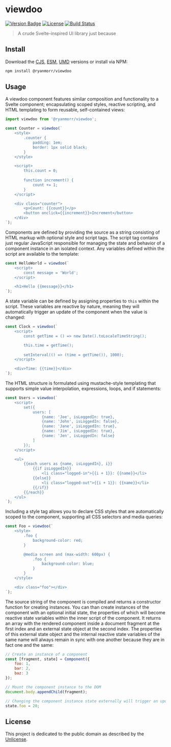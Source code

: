 # viewdoo

[![Version Badge][version-image]][project-url]
[![License][license-image]][license-url]
[![Build Status][build-image]][build-url]

> A crude Svelte-inspired UI library just because

## Install

Download the [CJS](https://github.com/ryanmorr/viewdoo/raw/master/dist/viewdoo.cjs.js), [ESM](https://github.com/ryanmorr/viewdoo/raw/master/dist/viewdoo.esm.js), [UMD](https://github.com/ryanmorr/viewdoo/raw/master/dist/viewdoo.umd.js) versions or install via NPM:

```sh
npm install @ryanmorr/viewdoo
```

## Usage

A viewdoo component features similar composition and functionality to a Svelte component; encapsulating scoped styles, reactive scripting, and HTML templating to form reusable, self-contained views:

```javascript
import viewdoo from '@ryanmorr/viewdoo';

const Counter = viewdoo(`
    <style>
        .counter {
            padding: 1em;
            border: 1px solid black;
        }
    </style>

    <script>
        this.count = 0;
                
        function increment() {
            count += 1;
        }
    </script>

    <div class="counter">
        <p>Count: {{count}}</p>
        <button onclick={{increment}}>Increment</button>
    </div>
`);
```

Components are defined by providing the source as a string consisting of HTML markup with optional style and script tags. The script tag contains just regular JavaScript responsible for managing the state and behavior of a component instance in an isolated context. Any variables defined within the script are available to the template:

```javascript
const HelloWorld = viewdoo(`
    <script>
        const message = 'World';
    </script>

    <h1>Hello {{message}}</h1>
`);
```

A state variable can be defined by assigning properties to `this` within the script. These variables are reactive by nature, meaning they will automatically trigger an update of the component when the value is changed:

```javascript
const Clock = viewdoo(`
    <script>
        const getTime = () => new Date().toLocaleTimeString();

        this.time = getTime();
        
        setInterval(() => (time = getTime()), 1000);
    </script>

    <div>Time: {{time}}</div>
`);
```

The HTML structure is formulated using mustache-style templating that supports simple value interpolation, expressions, loops, and if statements:

```javascript
const Users = viewdoo(`
    <script>
        set({
            users: [
                {name: 'Joe', isLoggedIn: true},
                {name: 'John', isLoggedIn: false},
                {name: 'Jane', isLoggedIn: true},
                {name: 'Jim', isLoggedIn: true},
                {name: 'Jen', isLoggedIn: false}
            ]
        });
    </script>

    <ul>
        {{each users as {name, isLoggedIn}, i}}
            {{if isLoggedIn}}
                <li class="logged-in">{{i + 1}}: {{name}}</li>
            {{else}}
                <li class="logged-out">{{i + 1}}: {{name}}</li>
            {{/if}}
        {{/each}}
    </ul>
`);
```

Including a style tag allows you to declare CSS styles that are automatically scoped to the component, supporting all CSS selectors and media queries:

```javascript
const Foo = viewdoo(`
    <style>
        .foo {
            background-color: red;
        }

        @media screen and (max-width: 600px) {
            .foo {
                background-color: blue;
            }
        }
    </style>

    <div class="foo"></div>
`);
```

The source string of the component is compiled and returns a constructor function for creating instances. You can than create instances of the component with an optional initial state, the properties of which will become reactive state variables within the inner script of the component. It returns an array with the rendered component inside a document fragment at the first index and an external state object at the second index. The properties of this external state object and the internal reactive state variables of the same name will always remain in sync with one another because they are in fact one and the same:

```javascript
// Create an instance of a component
const [fragment, state] = Component({
    foo: 1,
    bar: 2,
    baz: 3
});

// Mount the component instance to the DOM
document.body.appendChild(fragment);

// Changing the component instance state externally will trigger an update
state.foo = 20;
```

## License

This project is dedicated to the public domain as described by the [Unlicense](http://unlicense.org/).

[project-url]: https://github.com/ryanmorr/viewdoo
[version-image]: https://img.shields.io/github/package-json/v/ryanmorr/viewdoo?color=blue&style=flat-square
[build-url]: https://travis-ci.com/github/ryanmorr/viewdoo
[build-image]: https://img.shields.io/travis/com/ryanmorr/viewdoo?style=flat-square
[license-image]: https://img.shields.io/github/license/ryanmorr/viewdoo?color=blue&style=flat-square
[license-url]: UNLICENSE